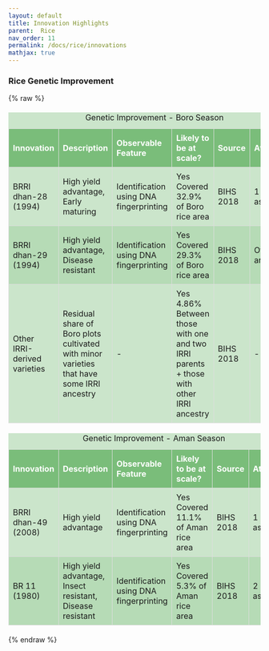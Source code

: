 ```yaml
---
layout: default
title: Innovation Highlights
parent:  Rice
nav_order: 11
permalink: /docs/rice/innovations
mathjax: true
---
```




### Rice Genetic Improvement 

{% raw %}
<style>
/* Custom Table Styling */
.custom-table {
  background-color: rgba(0, 128, 0, 0.2); /* Light green */
  border-collapse: collapse;
  width: 100%;
  margin: 20px 0;
  font-size: 1rem;
}

.custom-table th {
  background-color: rgba(0, 128, 0, 0.4); /* Darker green */
  color: white;
  text-align: left;
  padding: 8px;
}

.custom-table th, .custom-table td {
  border: 1px solid #ddd;
  padding: 8px;
}

.custom-table tr:nth-child(even) {
  background-color: rgba(0, 128, 0, 0.1); /* Alternating row color */
}

.custom-table tr:hover {
  background-color: rgba(0, 128, 0, 0.3); /* Highlight on hover */
}
</style>

<table class="custom-table">
   <caption>Genetic Improvement - Boro Season</caption>
<thead>
  <tr>
    <th>Innovation</th>
    <th>Description</th>
    <th>Observable Feature</th>
    <th>Likely to be at scale?</th>
    <th>Source</th>
    <th>Attribution</th>
  </tr>
</thead>
<tbody>
  <tr>
    <td>BRRI dhan-28 (1994)</td>
    <td>High yield advantage, Early maturing</td>
    <td>Identification using DNA fingerprinting</td>
    <td>Yes<br>Covered 32.9% of Boro rice area</td>
    <td>BIHS 2018</td>
    <td>1 IRRI line as parent</td>
  </tr>
  <tr>
    <td>BRRI dhan-29 (1994)</td>
    <td>High yield advantage, Disease resistant</td>
    <td>Identification using DNA fingerprinting</td>
    <td>Yes<br>Covered 29.3% of Boro rice area</td>
    <td>BIHS 2018</td>
    <td>Other IRRI ancestry</td>
  </tr>
  <tr>
    <td>Other IRRI-derived varieties</td>
    <td>Residual share of Boro plots cultivated with minor varieties that have some IRRI ancestry</td>
    <td>-</td>
    <td>Yes<br>4.86%<br>Between those with one and two IRRI parents<br>+ those with other IRRI ancestry</td>
    <td>BIHS 2018</td>
    <td>-</td>
  </tr>
</tbody>
</table>



<table class="custom-table">
  <caption>Genetic Improvement - Aman Season</caption>
  <thead>
    <tr>
      <th>Innovation</th>
      <th>Description</th>
      <th>Observable Feature</th>
      <th>Likely to be at scale?</th>
      <th>Source</th>
      <th>Attribution</th>
    </tr>
  </thead>
  <tbody>
    <tr>
      <td>BRRI dhan-49 (2008)</td>
      <td>High yield advantage</td>
      <td>Identification using DNA fingerprinting</td>
      <td>
        Yes<br>
        Covered 11.1% of Aman rice area
      </td>
      <td>BIHS 2018</td>
      <td>1 IRRI line as parent</td>
    </tr>
    <tr>
      <td>BR 11 (1980)</td>
      <td>High yield advantage, Insect resistant, Disease resistant</td>
      <td>Identification using DNA fingerprinting</td>
      <td>
        Yes<br>
        Covered 5.3% of Aman rice area
      </td>
      <td>BIHS 2018</td>
      <td>2 IRRI lines as parent</td>
    </tr>
  </tbody>
</table>

{% endraw %}
